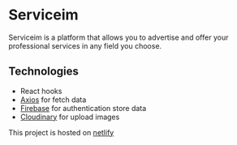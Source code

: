 # Serviceim

Serviceim is a platform that allows you to advertise and offer your professional services in any field you choose.

## Technologies
- React hooks
- [Axios](https://www.npmjs.com/package/axios) for fetch data
- [Firebase](https://firebase.google.com/) for authentication store data  
- [Cloudinary](https://cloudinary.com/) for upload images

This project is hosted on [netlify](https://www.netlify.com/)

